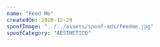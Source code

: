 ```yaml
---
name: "Feed Me"
createdOn: 2020-12-29
spoofImage: "../../assets/spoof-ads/feedme.jpg"
spoofCategory: "AESTHETICO"
---
```

